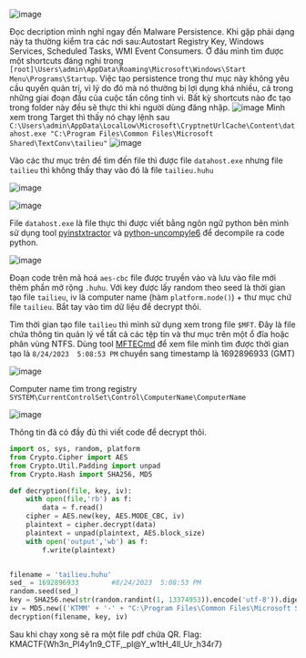 ![image](https://github.com/HuyThang25/KMACTF-2023/assets/93728466/59096590-e5f9-40df-9cbb-d5dd272c2d57)

Đọc decription mình nghĩ ngay đến Malware Persistence. Khi gặp phải dạng này ta thường kiểm tra các nơi sau:Autostart Registry Key, Windows Services, Scheduled Tasks, WMI Event Consumers. Ở đâu mình tìm được một shortcuts đáng nghi trong `[root]\Users\admin\AppData\Roaming\Microsoft\Windows\Start Menu\Programs\Startup`. Việc tạo persistence trong thư mục này không yêu cầu quyền quản trị, vì lý do đó mà nó thường bị lợi dụng khá nhiều, cả trong những giai đoạn đầu của cuộc tấn công tinh vi. Bất kỳ shortcuts nào đc tạo trong folder này đều sẽ thực thi khi người dùng đăng nhặp.
![image](https://github.com/HuyThang25/KMACTF-2023/assets/93728466/bc7c576e-0e91-49ae-8147-1435496b9ade)
Mình xem trong Target thì thấy nó chạy lệnh sau `C:\Users\admin\AppData\LocalLow\Microsoft\CryptnetUrlCache\Content\datahost.exe "C:\Program Files\Common Files\Microsoft Shared\TextConv\tailieu"`
![image](https://github.com/HuyThang25/KMACTF-2023/assets/93728466/633c8979-d9cd-4647-b75a-4eb0839cbace)

Vào các thư mục trên để tìm đến file thì được file `datahost.exe` nhưng file `tailieu` thì không thấy thay vào đó là file `tailieu.huhu`

![image](https://github.com/HuyThang25/KMACTF-2023/assets/93728466/2dd364e6-b4a1-44f4-a886-ef96e53634cf)

![image](https://github.com/HuyThang25/KMACTF-2023/assets/93728466/951f09cb-c1c6-4a9b-b8be-d4710cffb883)

File `datahost.exe` là file thực thi được viết bằng ngôn ngữ python bên mình sử dụng tool [pyinstxtractor](https://github.com/extremecoders-re/pyinstxtractor) và [python-uncompyle6](https://github.com/rocky/python-uncompyle6) để decompile ra code python.

![image](https://github.com/HuyThang25/KMACTF-2023/assets/93728466/4b9b004d-71c7-4379-944c-fe954e33d54d)

Đoạn code trên mã hoá `aes-cbc` file được truyền vào và lưu vào file mới thêm phần mở rộng `.huhu`. Với key được lấy random theo seed là thời gian tạo file `tailieu`, iv là computer name (hàm `platform.node()`) + thư mục chứ file `tailieu`. Bắt tay vào tìm dữ liệu để decrypt thôi.

Tìm thời gian tạo file `tailieu` thì mình sử dụng xem trong file `$MFT`. Đây là file chứa thông tin quản lý về tất cả các tệp tin và thư mục trên một ổ đĩa hoặc phân vùng NTFS. Dùng tool [MFTECmd](https://www.sans.org/tools/mftecmd/) để xem file mình tìm được thời gian tạo là `8/24/2023  5:08:53 PM` chuyển sang timestamp là 1692896933 (GMT)

![image](https://github.com/HuyThang25/KMACTF-2023/assets/93728466/c52bc589-62e6-4733-8a28-2cb4f6ebab34)

Computer name tìm trong registry `SYSTEM\CurrentControlSet\Control\ComputerName\ComputerName`

![image](https://github.com/HuyThang25/KMACTF-2023/assets/93728466/69f475ca-4a1b-4f0c-bc44-307976267780)

Thông tin đã có đầy đủ thì viết code để decrypt thôi.

```py
import os, sys, random, platform
from Crypto.Cipher import AES
from Crypto.Util.Padding import unpad
from Crypto.Hash import SHA256, MD5

def decryption(file, key, iv):
    with open(file,'rb') as f:
        data = f.read()
    cipher = AES.new(key, AES.MODE_CBC, iv)
    plaintext = cipher.decrypt(data)
    plaintext = unpad(plaintext, AES.block_size)
    with open('output','wb') as f:
        f.write(plaintext)


filename = 'tailieu.huhu'
sed_ = 1692896933        #8/24/2023  5:08:53 PM
random.seed(sed_)
key = SHA256.new(str(random.randint(1, 13374953)).encode('utf-8')).digest()
iv = MD5.new(('KTMM' + '-' + "C:\Program Files\Common Files\Microsoft Shared\TextConv").encode('utf8')).digest()
decryption(filename, key, iv)
```

Sau khi chạy xong sẽ ra một file pdf chứa QR. Flag: KMACTF{Wh3n_Pl4y1n9_CTF,_pl@Y_w1tH_4ll_Ur_h34r7}
